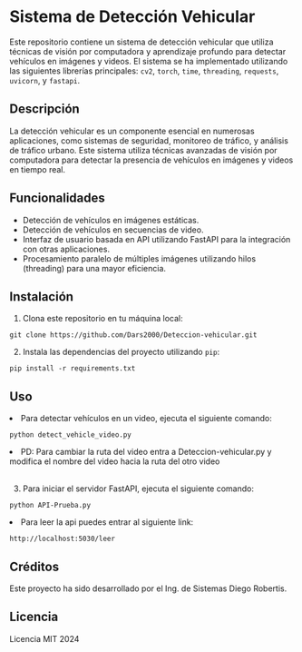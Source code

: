 
<body>
    <div class="container">
        <h1>Sistema de Detección Vehicular</h1>
        <p>Este repositorio contiene un sistema de detección vehicular que utiliza técnicas de visión por computadora y aprendizaje profundo para detectar vehículos en imágenes y videos. El sistema se ha implementado utilizando las siguientes librerías principales: <code>cv2</code>, <code>torch</code>, <code>time</code>, <code>threading</code>, <code>requests</code>, <code>uvicorn</code>, y <code>fastapi</code>.</p>
        <h2>Descripción</h2>
        <p>La detección vehicular es un componente esencial en numerosas aplicaciones, como sistemas de seguridad, monitoreo de tráfico, y análisis de tráfico urbano. Este sistema utiliza técnicas avanzadas de visión por computadora para detectar la presencia de vehículos en imágenes y videos en tiempo real.</p>
        <h2>Funcionalidades</h2>
        <ul>
            <li>Detección de vehículos en imágenes estáticas.</li>
            <li>Detección de vehículos en secuencias de video.</li>
            <li>Interfaz de usuario basada en API utilizando FastAPI para la integración con otras aplicaciones.</li>
            <li>Procesamiento paralelo de múltiples imágenes utilizando hilos (threading) para una mayor eficiencia.</li>
        </ul>
        <h2>Instalación</h2>
        <ol>
            <li>Clona este repositorio en tu máquina local:</li>
        </ol>
        <pre><code>git clone https://github.com/Dars2000/Deteccion-vehicular.git</code></pre>
        <ol start="2">
            <li>Instala las dependencias del proyecto utilizando <code>pip</code>:</li>
        </ol>
        <pre><code>pip install -r requirements.txt</code></pre>
        <h2>Uso</h2>
            <li>Para detectar vehículos en un video, ejecuta el siguiente comando:</li>
        </ol>
        <pre><code>python detect_vehicle_video.py</code></pre>
          <li>PD: Para cambiar la ruta del video entra a Deteccion-vehicular.py y modifica el nombre del video hacia la ruta del otro video</li>
          <br>
        <ol start="3">
            <li>Para iniciar el servidor FastAPI, ejecuta el siguiente comando:</li>
        </ol>
        <pre><code>python API-Prueba.py</code></pre>
            <li>Para leer la api puedes entrar al siguiente link:</li>
        </ol>
        <pre><code>http://localhost:5030/leer</code></pre>
        <h2>Créditos</h2>
        <p>Este proyecto ha sido desarrollado por el Ing. de Sistemas Diego Robertis</a>.</p>
        <h2>Licencia</h2>
        <p>Licencia MIT 2024</p>
</body>
</html>
